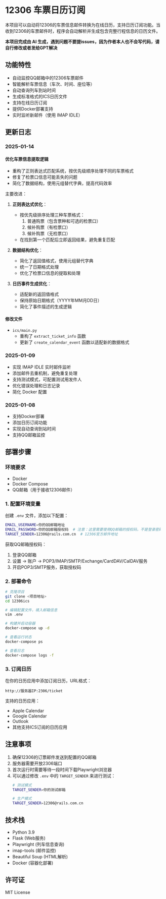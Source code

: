 # 12306 车票日历订阅

本项目可以自动将12306的车票信息邮件转换为在线日历，支持日历订阅功能。当收到12306的车票邮件时，程序会自动解析并生成包含完整行程信息的日历文件。

**本项目完成由 AI 生成，遇到问题不要提issues，因为作者本人也不会写代码，请自行修改或者发给GPT解决**

## 功能特性

- 自动监控QQ邮箱中的12306车票邮件
- 智能解析车票信息（车次、时间、座位等）
- 自动查询列车到站时间
- 生成标准格式的ICS日历文件
- 支持在线日历订阅
- 提供Docker部署支持
- 实时监听新邮件（使用 IMAP IDLE）

## 更新日志

### 2025-01-14
#### 优化车票信息提取逻辑
- 重构了正则表达式匹配系统，按优先级顺序处理不同的车票格式
- 修复了检票口信息可能丢失的问题
- 简化了数据结构，使用元组替代字典，提高代码效率

主要改进：
1. **正则表达式优化**：
   - 按优先级排序处理三种车票格式：
     1. 普通购票（包含票种和可选的检票口）
     2. 候补购票（有检票口）
     3. 候补购票（无检票口）
   - 在找到第一个匹配后立即返回结果，避免重复匹配

2. **数据结构优化**：
   - 简化了返回值格式，使用元组替代字典
   - 统一了日期格式处理
   - 优化了检票口信息的提取和处理

3. **日历事件生成优化**：
   - 适配新的返回值格式
   - 保持原始日期格式（YYYY年MM月DD日）
   - 简化了事件描述的生成逻辑

#### 修改文件
- `ics/main.py`
  - 重构了 `extract_ticket_info` 函数
  - 更新了 `create_calendar_event` 函数以适配新的数据格式

### 2025-01-09
- 实现 IMAP IDLE 实时邮件监听
- 添加邮件去重机制，避免重复处理
- 支持测试模式，可配置测试用发件人
- 优化错误处理和日志记录
- 简化 Docker 配置

### 2025-01-08
- 支持Docker部署
- 添加日历订阅功能
- 实现自动查询到站时间
- 支持QQ邮箱监控

## 部署步骤

### 环境要求
- Docker
- Docker Compose
- QQ邮箱（用于接收12306邮件）

### 1. 配置环境变量
创建 `.env` 文件，添加以下配置：
```bash
EMAIL_USERNAME=你的QQ邮箱地址
EMAIL_PASSWORD=你的QQ邮箱授权码  # 注意：这里需要使用QQ邮箱的授权码，不是登录密码
TARGET_SENDER=12306@rails.com.cn  # 12306官方邮件地址
```

获取QQ邮箱授权码：
1. 登录QQ邮箱
2. 设置 -> 账户 -> POP3/IMAP/SMTP/Exchange/CardDAV/CalDAV服务
3. 开启POP3/SMTP服务，获取授权码

### 2. 部署命令

```bash
# 克隆项目
git clone <项目地址>
cd 12306ics

# 编辑配置文件，填入邮箱信息
vim .env

# 构建并启动容器
docker-compose up -d

# 查看运行状态
docker-compose ps

# 查看日志
docker-compose logs -f
```

### 3. 订阅日历
在你的日历应用中添加订阅日历，URL格式：
```
http://服务器IP:2306/ticket
```

支持的日历应用：
- Apple Calendar
- Google Calendar
- Outlook
- 其他支持ICS订阅的日历应用

## 注意事项

1. 确保12306的订票邮件发送到配置的QQ邮箱
2. 服务器需要开放2306端口
3. 首次运行时需要等待一段时间下载Playwright浏览器
4. 可以通过修改 `.env` 中的 `TARGET_SENDER` 来进行测试：
   ```bash
   # 测试模式
   TARGET_SENDER=你的测试邮箱
   
   # 生产模式
   TARGET_SENDER=12306@rails.com.cn
   ```

## 技术栈

- Python 3.9
- Flask (Web服务)
- Playwright (列车信息查询)
- imap-tools (邮件监控)
- Beautiful Soup (HTML解析)
- Docker (容器化部署)

## 许可证

MIT License
